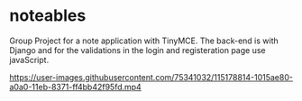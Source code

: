 # noteables
Group Project for a note application with TinyMCE.
The back-end is with Django and for the validations in the login and registeration 
page use javaScript.



https://user-images.githubusercontent.com/75341032/115178814-1015ae80-a0a0-11eb-8371-ff4bb42f95fd.mp4

